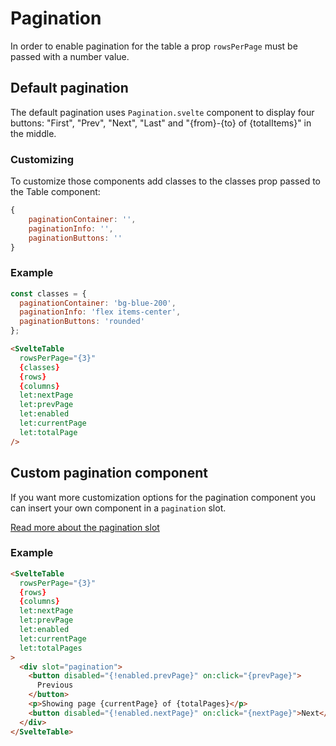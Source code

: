 # Pagination

In order to enable pagination for the table a prop `rowsPerPage` must be passed with a number value.

## Default pagination

The default pagination uses `Pagination.svelte` component to display four buttons: "First", "Prev", "Next", "Last" and "{from}-{to} of {totalItems}" in the middle.

### Customizing

To customize those components add classes to the classes prop passed to the Table component:

```js
{
    paginationContainer: '',
    paginationInfo: '',
    paginationButtons: ''
}
```

### Example

```js
const classes = {
  paginationContainer: 'bg-blue-200',
  paginationInfo: 'flex items-center',
  paginationButtons: 'rounded'
};
```

```html
<SvelteTable
  rowsPerPage="{3}"
  {classes}
  {rows}
  {columns}
  let:nextPage
  let:prevPage
  let:enabled
  let:currentPage
  let:totalPage
/>
```

## Custom pagination component

If you want more customization options for the pagination component you can insert your own component in a `pagination` slot.

[Read more about the pagination slot](./slots/pagination.md)

### Example

```html
<SvelteTable
  rowsPerPage="{3}"
  {rows}
  {columns}
  let:nextPage
  let:prevPage
  let:enabled
  let:currentPage
  let:totalPages
>
  <div slot="pagination">
    <button disabled="{!enabled.prevPage}" on:click="{prevPage}">
      Previous
    </button>
    <p>Showing page {currentPage} of {totalPages}</p>
    <button disabled="{!enabled.nextPage}" on:click="{nextPage}">Next</button>
  </div>
</SvelteTable>
```
